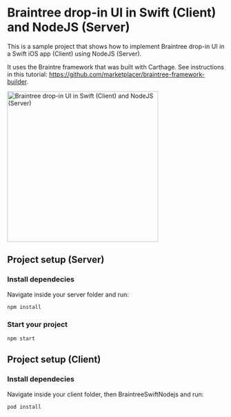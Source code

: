 # Braintree drop-in UI in Swift (Client) and NodeJS (Server)

This is a sample project that shows how to implement Braintree drop-in UI in a Swift iOS app (Client) using NodeJS (Server).

It uses the Braintre framework that was built with Carthage. See instructions in this tutorial: https://github.com/marketplacer/braintree-framework-builder.

<img src='https://developers.braintreepayments.com/img/developers/client-sdk-ios-series-light.png' width='350' alt='Braintree drop-in UI in Swift (Client) and NodeJS (Server)'>

## Project setup (Server)

### Install dependecies

Navigate inside your server folder and run:
```
npm install
```

### Start your project

```
npm start
```

## Project setup (Client)

### Install dependecies

Navigate inside your client folder, then BraintreeSwiftNodejs and run:
```
pod install
```